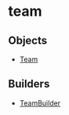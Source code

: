 # <span class="badge package-core"></span> team

## Objects

 * <span class="badge object-type-class"></span> [Team](./object-Team.md)
## Builders

 * <span class="badge builder"></span> [TeamBuilder](./builder-TeamBuilder.md)
